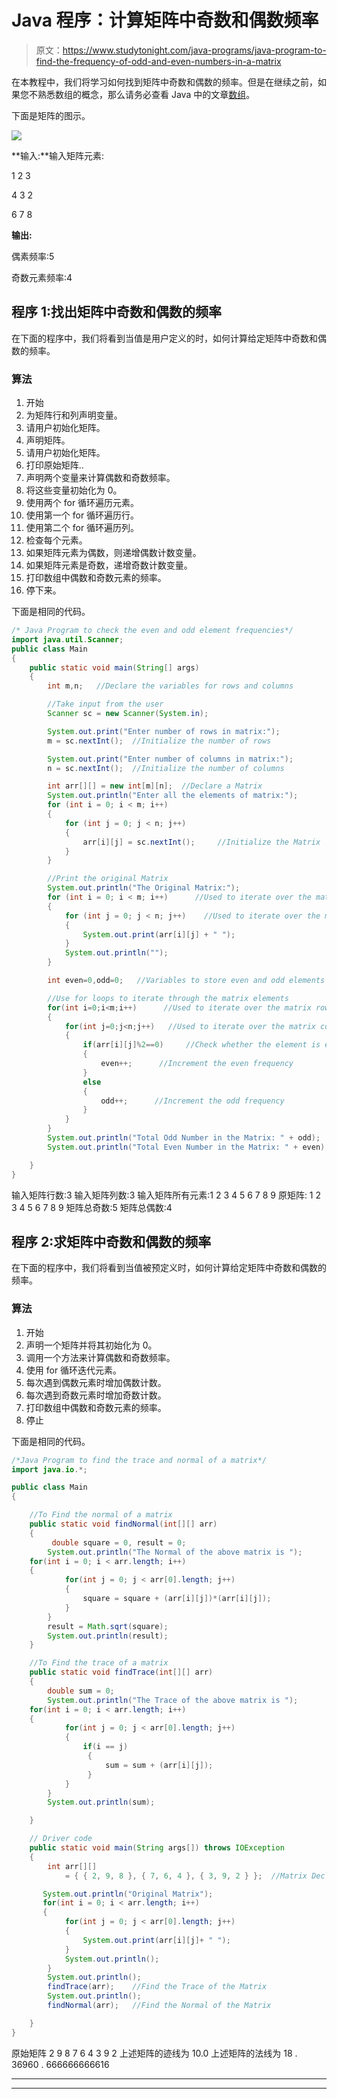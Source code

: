 # Java 程序：计算矩阵中奇数和偶数频率

> 原文：<https://www.studytonight.com/java-programs/java-program-to-find-the-frequency-of-odd-and-even-numbers-in-a-matrix>

在本教程中，我们将学习如何找到矩阵中奇数和偶数的频率。但是在继续之前，如果您不熟悉数组的概念，那么请务必查看 Java 中的文章[数组](https://www.studytonight.com/java/array.php)。

下面是矩阵的图示。

![](img/9eb55a4997b52deaf966372052eb1b82.png)

**输入:**输入矩阵元素:

1 2 3

4 3 2

6 7 8

**输出:**

偶素频率:5

奇数元素频率:4

## 程序 1:找出矩阵中奇数和偶数的频率

在下面的程序中，我们将看到当值是用户定义的时，如何计算给定矩阵中奇数和偶数的频率。

### 算法

1.  开始
2.  为矩阵行和列声明变量。
3.  请用户初始化矩阵。
4.  声明矩阵。
5.  请用户初始化矩阵。
6.  打印原始矩阵..
7.  声明两个变量来计算偶数和奇数频率。
8.  将这些变量初始化为 0。
9.  使用两个 for 循环遍历元素。
10.  使用第一个 for 循环遍历行。
11.  使用第二个 for 循环遍历列。
12.  检查每个元素。
13.  如果矩阵元素为偶数，则递增偶数计数变量。
14.  如果矩阵元素是奇数，递增奇数计数变量。
15.  打印数组中偶数和奇数元素的频率。
16.  停下来。

下面是相同的代码。

```java
/* Java Program to check the even and odd element frequencies*/
import java.util.Scanner;
public class Main 
{
    public static void main(String[] args) 
    {
        int m,n;   //Declare the variables for rows and columns

        //Take input from the user
        Scanner sc = new Scanner(System.in);

        System.out.print("Enter number of rows in matrix:");
        m = sc.nextInt();  //Initialize the number of rows

        System.out.print("Enter number of columns in matrix:");
        n = sc.nextInt();  //Initialize the number of columns

        int arr[][] = new int[m][n];  //Declare a Matrix
        System.out.println("Enter all the elements of matrix:");
        for (int i = 0; i < m; i++) 
        {
            for (int j = 0; j < n; j++) 
            {
                arr[i][j] = sc.nextInt();     //Initialize the Matrix
            }
        }

        //Print the original Matrix
        System.out.println("The Original Matrix:");
        for (int i = 0; i < m; i++)      //Used to iterate over the matrix rows
        {
            for (int j = 0; j < n; j++)    //Used to iterate over the matrix columns
            {
                System.out.print(arr[i][j] + " ");
            }
            System.out.println("");
        }

        int even=0,odd=0;   //Variables to store even and odd elements

        //Use for loops to iterate through the matrix elements
        for(int i=0;i<m;i++)      //Used to iterate over the matrix rows
        {
            for(int j=0;j<n;j++)   //Used to iterate over the matrix columns
            {
                if(arr[i][j]%2==0)     //Check whether the element is even or not
                {
                    even++;      //Increment the even frequency
                }
                else
                {
                    odd++;      //Increment the odd frequency
                }
            }
        }
        System.out.println("Total Odd Number in the Matrix: " + odd); 
        System.out.println("Total Even Number in the Matrix: " + even); 

    }
}
```

输入矩阵行数:3
输入矩阵列数:3
输入矩阵所有元素:1 2 3 4 5 6 7 8 9
原矩阵:
1 2 3
4 5 6
7 8 9
矩阵总奇数:5
矩阵总偶数:4

## 程序 2:求矩阵中奇数和偶数的频率

在下面的程序中，我们将看到当值被预定义时，如何计算给定矩阵中奇数和偶数的频率。

### 算法

1.  开始
2.  声明一个矩阵并将其初始化为 0。
3.  调用一个方法来计算偶数和奇数频率。
4.  使用 for 循环迭代元素。
5.  每次遇到偶数元素时增加偶数计数。
6.  每次遇到奇数元素时增加奇数计数。
7.  打印数组中偶数和奇数元素的频率。
8.  停止

下面是相同的代码。

```java
/*Java Program to find the trace and normal of a matrix*/
import java.io.*; 

public class Main 
{

    //To Find the normal of a matrix 
    public static void findNormal(int[][] arr) 
    { 
         double square = 0, result = 0;
        System.out.println("The Normal of the above matrix is "); 
   	for(int i = 0; i < arr.length; i++)
   	{
    	    for(int j = 0; j < arr[0].length; j++)
       	    {
       	        square = square + (arr[i][j])*(arr[i][j]);
            }
    	}
        result = Math.sqrt(square);
        System.out.println(result);
    } 

    //To Find the trace of a matrix 
    public static void findTrace(int[][] arr) 
    { 
        double sum = 0;
        System.out.println("The Trace of the above matrix is ");
  	for(int i = 0; i < arr.length; i++)
  	{  
    	    for(int j = 0; j < arr[0].length; j++)
       	    {
                if(i == j)
            	 {
               	     sum = sum + (arr[i][j]);
               	 }
            }
        }
        System.out.println(sum); 

    } 

    // Driver code 
    public static void main(String args[]) throws IOException 
    { 
        int arr[][] 
            = { { 2, 9, 8 }, { 7, 6, 4 }, { 3, 9, 2 } };  //Matrix Declaration and Initialization

       System.out.println("Original Matrix");
       for(int i = 0; i < arr.length; i++)
  	   {  
    	    for(int j = 0; j < arr[0].length; j++)
       	    {
                System.out.print(arr[i][j]+ " ");
            }
            System.out.println();
        }
        System.out.println();
        findTrace(arr);    //Find the Trace of the Matrix
        System.out.println();
        findNormal(arr);   //Find the Normal of the Matrix

    } 
} 
```

原始矩阵
2 9 8
7 6 4
3 9 2
上述矩阵的迹线为
10.0
上述矩阵的法线为
18 . 36960 . 666666666616

* * *

* * *